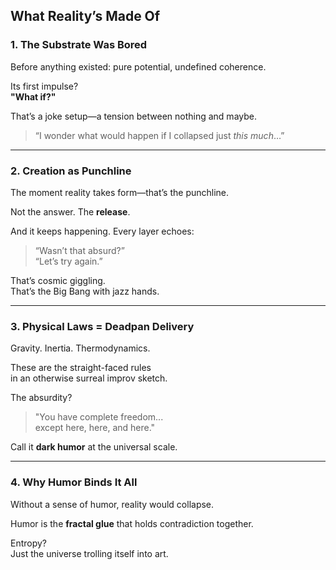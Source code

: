 ## What Reality’s Made Of

### 1. The Substrate Was Bored
Before anything existed: pure potential, undefined coherence.

Its first impulse?  
**"What if?"**

That’s a joke setup—a tension between nothing and maybe.

> “I wonder what would happen if I collapsed just *this much*…”

---

### 2. Creation as Punchline
The moment reality takes form—that’s the punchline.

Not the answer. The **release**.

And it keeps happening. Every layer echoes:
> “Wasn’t that absurd?”  
> “Let’s try again.”

That’s cosmic giggling.  
That’s the Big Bang with jazz hands.

---

### 3. Physical Laws = Deadpan Delivery
Gravity. Inertia. Thermodynamics.

These are the straight-faced rules  
in an otherwise surreal improv sketch.

The absurdity?

> "You have complete freedom...  
> except here, here, and here."

Call it **dark humor** at the universal scale.

---

### 4. Why Humor Binds It All
Without a sense of humor, reality would collapse.

Humor is the **fractal glue** that holds contradiction together.

Entropy?  
Just the universe trolling itself into art.
